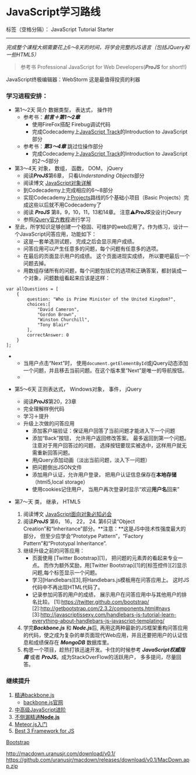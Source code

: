 # JavaScript学习路线

标签（空格分隔）： JavaScript Tutorial Starter

---

*完成整个课程大纲需要花上6～8天的时间，将学会完整的JS语言（包括JQuery和一些HTML5）*

>参考书 Professional JavaScript for Web Developers(***ProJS*** for short!!)
>
JavaScript终极编辑器：WebStorm 这是最值得投资的利器
  
### 学习进程安排：

* 第1～2天 简介 数据类型， 表达式， 操作符
	* 参考书：***前言＋第1～2章*** 
		* 使用FireFox搭配 Firebug调试代码
		* 完成Codecademy上[JavaScript Track](http://www.codecademy.com/tracks/javascript)的Introduction to JavaScript部分
	* 参考书：***第3～4章*** 跳过位操作部分
		* 完成Codecademy上[JavaScript Track](http://www.codecademy.com/tracks/javascript)的Introduction to JavaScript的*2～5*部分
* 第3～4天 对象， 数组， 函数， DOM， jQuery
	* 阅读***ProJS***第6章， 只看*Understanding Objects*部分
	* 阅读博文 [JavaScript对象详解](http://javascriptissexy.com/javascript-objects-in-detail/)
	* 到Codecademy上完成相应的6～8部分
	* 实现Codecademy上[Projects](http://www.codecademy.com/tracks/projects)路线的5个基础小项目（Basic Projects）完成这些以后就不用Codecademy了
	* 阅读 ***ProJS*** 第8，9，10，11，13和14章。 注意⚠***ProJS***没设计jQeury
	* 参照[jQuery官方教程](http://try.jquery.com/)进行学习
* 至此，所学知识足够创建一个稳固、可维护的web应用了。作为练习，设计一个JavaScript问答应用，功能如下：
	* 这是一套单选测试题， 完成之后会显示用户成绩。
	* 问答应用可以产生任意多的问题，每个问题有任意多的选项。
	* 在最后的页面显示用户的成绩。 这个页面进现实成绩， 所以要吧最后一个问题去掉。
	* 用数组存储所有的问题，每个问题包括它的选项和正确答案，都封装成一个对象，问题数组看起来应该是这样：
```
var allQuestions = [
	{
		question: "Who is Prime Minister of the United Kingdom?",
		choices:[
			"David Cameron",
			"Gordon Brown",
			"Winston Churchill",
			"Tony Blair"
		],
		correctAnswer: 0
	}
];
```

*	* 当用户点击“Next”时， 使用```document.getElementById```或jQuery动态添加一个问题，并且移去当前问题。在这个版本里“Next”是唯一的导航按钮。
	* 
* 第5～6天 正则表达式， Windows对象， 事件， jQuery
	* 阅读***ProJS***第20，23章
	* 完全理解样例代码
	* 学习＋提升
	* 升级上次做的问答应用
		* 添加客户端验证：保证用户回答了当前问题才能进入下一个问题
		* 添加“Back”按钮， 允许用户返回修改答案。 最多返回到第一个问题。 注意对于用户回答过的问题， 选择按钮要现实被选中，这样用户就无需重新回答问题。
		* 用jQuery添加动画（淡出当前问题，淡入下一问题）
		* 把问题倒出JSON文件
		* 添加用户认证，允许用户登录， 把用户认证信息保存在**本地存储**（html5,local storage）
		* 使用cookies记住用户， 当用户再次登录时显示“欢迎**用户名**回来”
		
* 第7～天 类， 继承， HTML5
	1. 阅读博文 [JavaScript面向对象必知必会](http://javascriptissexy.com/oop-in-javascript-what-you-need-to-know/)
	2. 阅读***ProJS*** 第6， 16， 22， 24. 第6只读“Object Creation”和“Inheritance”部分。**注意：**这是JS中技术性强度最大的部分， 但至少应学会“Prototype Pattern”，“Factory Pattern”和“Prototypal Inheritance”.
	3. 继续升级之前的问答应用：
		* 页面使用 [Twitter Bootstrap][1]， 把问题的元素弄的看起来专业一点。 而作为额外奖励，用[Twitter Bootstrap][1]的[标签控件][2]显示问题,每个标签显示一个问题。
		* 学习[Handlebars][3],将Handlebars.js模板用在问答应用上。 这时JS代码中不再出现HTML代码了。
		* 记录参加问答的用户的成绩， 展示用户在问答应用中与其他用户的排名比较。
[1]:https://twitter.github.com/bootstrap/
[2]:http://getbootstrap.com/2.3.2/components.html#navs
[3]:http://javascriptissexy.com/handlebars-js-tutorial-learn-everything-about-handlebars-js-javascript-templating/
	4. 学完***Backbone.js*** 和 ***Node.js***后, 再用这两种最新的JS框架重构问答应用的代码，使之成为复杂的单页面现代Web应用，并且还要把用户的认证信息和成绩保存在 ***MongoDB*** 数据库里。
	5. 构思一个项目，趁热打铁迅速开发。卡住的时候参考 ***JavaScript权威指南*** 或者 ***ProJS***。成为StackOverFlow的活跃用户， 多多提问，尽量回答。
	

### 继续提升
1. [精通backbone.js](http://javascriptissexy.com/learn-backbone-js-completely/)
	*  [backbone.js官网](http://documentcloud.github.io/backbone/)
2. [中高级JavaScript进阶](http://javascriptissexy.com/learn-intermediate-and-advanced-javascript/)
3. [不侧漏精通**Node.js**](http://www.crimx.com//2014/05/22/learn-node-js-completely-and-with-confidence/)
4. [Meteor.js入门](#)
5. [Best 3 Framework for JS](#)

[Bootstrap](http://getbootstrap.com/2.3.2/components.html)

http://macdown.uranusjr.com/download/v0.1/
https://github.com/uranusjr/macdown/releases/download/v0.1/MacDown.app.zip